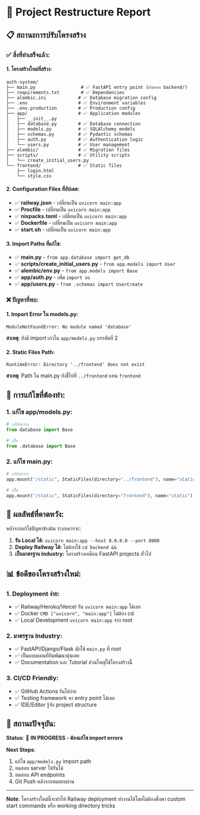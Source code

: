 # 🔄 Project Restructure Report

## 📋 **สถานะการปรับโครงสร้าง**

### ✅ **สิ่งที่ทำเสร็จแล้ว:**

#### 1. **โครงสร้างใหม่ที่สร้าง:**
```
auth-system/
├── main.py                 # ✅ FastAPI entry point (ย้ายจาก backend/)
├── requirements.txt        # ✅ Dependencies
├── alembic.ini            # ✅ Database migration config
├── .env                   # ✅ Environment variables
├── .env.production        # ✅ Production config
├── app/                   # ✅ Application modules
│   ├── __init__.py
│   ├── database.py        # ✅ Database connection
│   ├── models.py          # ✅ SQLAlchemy models
│   ├── schemas.py         # ✅ Pydantic schemas
│   ├── auth.py            # ✅ Authentication logic
│   └── users.py           # ✅ User management
├── alembic/               # ✅ Migration files
├── scripts/               # ✅ Utility scripts
│   └── create_initial_users.py
└── frontend/              # ✅ Static files
    ├── login.html
    └── style.css
```

#### 2. **Configuration Files ที่อัปเดต:**
- ✅ **railway.json** - เปลี่ยนเป็น `uvicorn main:app`
- ✅ **Procfile** - เปลี่ยนเป็น `uvicorn main:app`
- ✅ **nixpacks.toml** - เปลี่ยนเป็น `uvicorn main:app`
- ✅ **Dockerfile** - เปลี่ยนเป็น `uvicorn main:app`
- ✅ **start.sh** - เปลี่ยนเป็น `uvicorn main:app`

#### 3. **Import Paths ที่แก้ไข:**
- ✅ **main.py** - `from app.database import get_db`
- ✅ **scripts/create_initial_users.py** - `from app.models import User`
- ✅ **alembic/env.py** - `from app.models import Base`
- ✅ **app/auth.py** - เพิ่ม `import os`
- ✅ **app/users.py** - `from .schemas import UserCreate`

### ❌ **ปัญหาที่พบ:**

#### 1. **Import Error ใน models.py:**
```
ModuleNotFoundError: No module named 'database'
```
**สาเหตุ**: ยังมี import เก่าใน `app/models.py` บรรทัดที่ 2

#### 2. **Static Files Path:**
```
RuntimeError: Directory '../frontend' does not exist
```
**สาเหตุ**: Path ใน main.py ยังชี้ไปที่ `../frontend` แทน `frontend`

## 🔧 **การแก้ไขที่ต้องทำ:**

### 1. **แก้ไข app/models.py:**
```python
# เปลี่ยนจาก
from database import Base

# เป็น
from .database import Base
```

### 2. **แก้ไข main.py:**
```python
# เปลี่ยนจาก
app.mount("/static", StaticFiles(directory="../frontend"), name="static")

# เป็น
app.mount("/static", StaticFiles(directory="frontend"), name="static")
```

## 🎯 **ผลลัพธ์ที่คาดหวัง:**

หลังจากแก้ไขปัญหาข้างต้น ระบบควรจะ:

1. **รัน Local ได้:** `uvicorn main:app --host 0.0.0.0 --port 8000`
2. **Deploy Railway ได้:** ไม่ต้องใช้ `cd backend &&`
3. **เป็นมาตรฐาน Industry:** โครงสร้างเหมือน FastAPI projects ทั่วไป

## 📊 **ข้อดีของโครงสร้างใหม่:**

### 1. **Deployment ง่าย:**
- ✅ Railway/Heroku/Vercel รัน `uvicorn main:app` ได้เลย
- ✅ Docker `CMD ["uvicorn", "main:app"]` ไม่ต้อง cd
- ✅ Local Development `uvicorn main:app` จาก root

### 2. **มาตรฐาน Industry:**
- ✅ FastAPI/Django/Flask มักใช้ `main.py` ที่ root
- ✅ เป็นแบบแผนที่ทีมพัฒนาคุ้นเคย
- ✅ Documentation และ Tutorial ส่วนใหญ่ใช้โครงสร้างนี้

### 3. **CI/CD Friendly:**
- ✅ GitHub Actions รันได้ง่าย
- ✅ Testing framework หา entry point ได้เลย
- ✅ IDE/Editor รู้จัก project structure

## 🚨 **สถานะปัจจุบัน:**

**Status**: 🔄 **IN PROGRESS - ต้องแก้ไข import errors**

**Next Steps**:
1. แก้ไข `app/models.py` import path
2. ทดสอบ server ให้รันได้
3. ทดสอบ API endpoints
4. Git Push หลังจากทดสอบผ่าน

---

**Note**: โครงสร้างใหม่นี้จะทำให้ Railway deployment ทำงานได้โดยไม่ต้องพึ่งพา custom start commands หรือ working directory tricks

